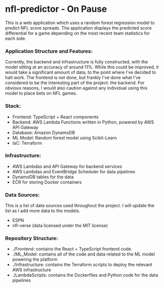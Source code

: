 # nfl-predictor - On Pause
This is a web application which uses a random forest regression model to predict NFL score spreads. The application displays the predicted score differential for a game depending on the most recent team statistics for each side.

### Application Structure and Features:

Currently, the backend and infrastructure is fully constructed, with the model sitting at an accuracy of around 11%. While this could be improved, it would take a significant amount of data, to the point where I've decided to halt work. The frontend is not done, but frankly I've done what I've considered to be the interesting part of the project: the backend. For obvious reasons, I would also caution against any individual using this model to place bets on NFL games.

### Stack:

- Frontend: TypeScript + React components
- Backend: AWS Lambda Functions written in Python, powered by AWS API Gateway
- Database: Amazon DynamoDB
- ML Model: Random forest model using Scikit-Learn
- IaC: Terraform

### Infrastructure:

- AWS Lambdas and API Gateway for backend services
- AWS Lambdas and EventBridge Scheduler for data pipelines
- DynamoDB tables for the data
- ECR for storing Docker containers

### Data Sources:

This is a list of data sources used throughout the project. I will update the list as I add more data to the models.

- ESPN
- nfl-verse (data licensed under the MIT license)

### Repository Structure:
- ./Frontend: contains the React + TypeScript frontend code.
- ./ML_Model: contains all of the code and data related to the ML model powering the platform
- ./Infrastructure: contains the Terraform scripts to deploy the relevant AWS infrastructure
- ./LambdaScripts: contains the Dockerfiles and Python code for the data pipelines
